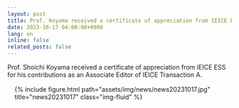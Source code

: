 ```yaml
---
layout: post
title: Prof. Koyama received a certificate of appreciation from IEICE ESS 🎊
date: 2023-10-17 04:00:00+0900
lang: en
inline: false
related_posts: false
---
```


Prof. Shoichi Koyama received a certificate of appreciation from IEICE ESS for his contributions as an Associate Editor of IEICE Transaction A.

<div style="margin: 1rem;">
<div class="row">
    <div class="col-sm mt-3 mt-md-0">
    {% include figure.html path="assets/img/news/news20231017.jpg" title="news20231017" class="img-fluid" %}
    </div>
</div>
</div>
